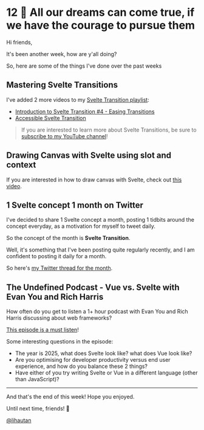 # 12 🤩 All our dreams can come true, if we have the courage to pursue them

Hi friends,

It's been another week, how are y'all doing?

So, here are some of the things I've done over the past weeks

## Mastering Svelte Transitions

I've added 2 more videos to my [Svelte Transition playlist](https://www.youtube.com/playlist?list=PLoKaNN3BjQX20O5A1V5SUJ5kZWkfJX71U):
- [Introduction to Svelte Transition #4 - Easing Transitions](https://www.youtube.com/watch?v=xQc9mwBGJ5Q&list=PLoKaNN3BjQX20O5A1V5SUJ5kZWkfJX71U&index=4)
- [Accessible Svelte Transition](https://www.youtube.com/watch?v=QK_QuRL7nSo&list=PLoKaNN3BjQX20O5A1V5SUJ5kZWkfJX71U&index=5)

> If you are interested to learn more about Svelte Transitions, be sure to [subscribe to my YouTube channel](https://www.youtube.com/channel/UCbmC3HP3FaAFdcZkui8YoMQ/)!

## Drawing Canvas with Svelte using slot and context

If you are interested in how to draw canvas with Svelte, check out [this video](https://www.youtube.com/watch?v=-i8zg1jbqkU&list=PLoKaNN3BjQX0FwbRR3vP5An7KNK33Oh5s&index=7).

## 1 Svelte concept 1 month on Twitter

I've decided to share 1 Svelte concept a month, posting 1 tidbits around the concept everyday, as a motivation for myself to tweet daily.

So the concept of the month is **Svelte Transition**.

Well, it's something that I've been posting quite regularly recently, and I am confident to posting it daily for a month.

So here's [my Twitter thread for the month](https://twitter.com/lihautan/status/1333803774146592775).

## The Undefined Podcast - Vue vs. Svelte with Evan You and Rich Harris

How often do you get to listen a 1+ hour podcast with Evan You and Rich Harris discussing about web frameworks?

[This episode is a must listen](https://undefined.fm/radio/vue-vs-svelte-with-evan-you-and-rich-harris)!

Some interesting questions in the episode:

- The year is 2025, what does Svelte look like? what does Vue look like?
- Are you optimising for developer productivity versus end user experience, and how do you balance these 2 things?
- Have either of you try writing Svelte or Vue in a different language (other than JavaScript)?

---

And that's the end of this week! Hope you enjoyed.

Until next time, friends! 👋

[@lihautan](https://twitter.com/lihautan)
